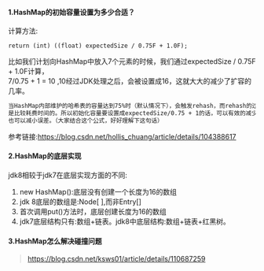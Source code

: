#### 1.HashMap的初始容量设置为多少合适？
计算方法: 
````shell script
return (int) ((float) expectedSize / 0.75F + 1.0F);
````
比如我们计划向HashMap中放入7个元素的时候，我们通过expectedSize / 0.75F + 1.0F计算，  
7/0.75 + 1 = 10 ,10经过JDK处理之后，会被设置成16，这就大大的减少了扩容的几率。
````markdown
当HashMap内部维护的哈希表的容量达到75%时（默认情况下），会触发rehash，而rehash的过程  
是比较耗费时间的。所以初始化容量要设置成expectedSize/0.75 + 1的话，可以有效的减少冲突  
也可以减小误差。（大家结合这个公式，好好理解下这句话）
````
参考链接:https://blog.csdn.net/hollis_chuang/article/details/104388617

#### 2.HashMap的底层实现
jdk8相较于jdk7在底层实现方面的不同:
1. new HashMap():底层没有创建一个长度为16的数组
2. jdk 8底层的数组是:Node[ ],而非Entry[]
3. 首次调用put()方法时，底层创建长度为16的数组
4. jdk7底层结构只有:数组+链表。jdk8中底层结构:数组+链表+红黑树。


#### 3.HashMap怎么解决碰撞问题
> https://blog.csdn.net/ksws01/article/details/110687259